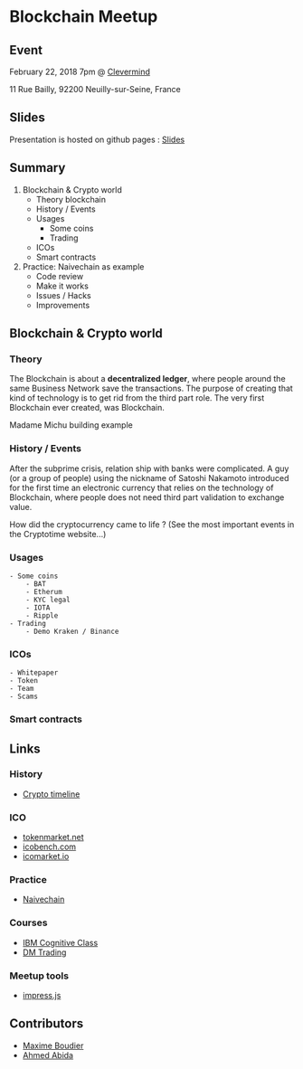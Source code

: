 
# Blockchain Meetup

## Event

February 22, 2018 7pm @ [Clevermind](http://www.clevermind.fr/)

11 Rue Bailly, 92200 Neuilly-sur-Seine, France

## Slides

Presentation is hosted on github pages : [Slides](https://rdbmax.github.io/blockchain-meetup)

## Summary
1. Blockchain & Crypto world
    - Theory blockchain
    - History / Events
    - Usages
      - Some coins
      - Trading
    - ICOs
    - Smart contracts
2. Practice: Naivechain as example
    - Code review
    - Make it works
    - Issues / Hacks
    - Improvements

## Blockchain & Crypto world

### Theory
The Blockchain is about a **decentralized ledger**, where people around the same Business Network save the transactions. The purpose of creating that kind of technology is to get rid from the third part role.
The very first Blockchain ever created, was Blockchain.

Madame Michu building example

### History / Events
After the subprime crisis, relation ship with banks were complicated. A guy (or a group of people) using the nickname of Satoshi Nakamoto introduced for the first time an electronic currency that relies on the technology of Blockchain, where people does not need third part validation to exchange value.

How did the cryptocurrency came to life ? (See the most important events in the Cryptotime website...)

### Usages
    - Some coins
        - BAT
        - Etherum
        - KYC legal
        - IOTA
        - Ripple
    - Trading
        - Demo Kraken / Binance
### ICOs
    - Whitepaper
    - Token
    - Team
    - Scams
### Smart contracts

## Links

### History
- [Crypto timeline](https://www.cryptotimeline.com/)

### ICO
- [tokenmarket.net](https://tokenmarket.net/)
- [icobench.com](https://icobench.com/)
- [icomarket.io](https://icomarket.io/)

### Practice
- [Naivechain](https://github.com/lhartikk/naivechain)

### Courses
- [IBM Cognitive Class](https://cognitiveclass.ai/courses/blockchain-course/)
- [DM Trading](https://dmtrading.fr/formation-crypto.php)

### Meetup tools
- [impress.js](https://github.com/impress/impress.js/)

## Contributors

- [Maxime Boudier](https://github.com/rdbmax)
- [Ahmed Abida](https://github.com/aabida)
